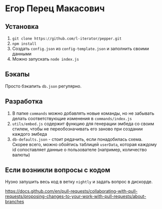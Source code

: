 # Егор Перец Макасович

## Установка

1. `git clone https://github.com/l-iterator/pepper.git`
2. `npm install`
3. Создать `config.json` из `config-template.json` и заполнить своими данными
4. Можно запускать `node index.js`

## Бэкапы

Просто бэкапить `db.json` регулярно.

## Разработка

1. В папке `commands` можно добавлять новые команды, но не забывать делать соответствующие изменения в `commands/index.js`
2. `utils/embed.js` содержит функцию для генерации эмбеда со своим стилем, чтобы не переобозначивать его заново при создании каждого эмбеда
3. `db-defaults.json` - стоит редачить, если понадобилась схема. Скорее всего, можно обойтись таблицей `userData`, которая каждому id сопоставляет данные о пользователе (например, количество валюты)

## Если возникли вопросы с кодом

Нузно запушить весь код в ветку `nightly` и задать вопрос в дискорде.

https://docs.github.com/en/pull-requests/collaborating-with-pull-requests/proposing-changes-to-your-work-with-pull-requests/about-branches
